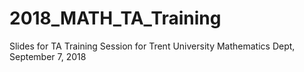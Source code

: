 # 2018_MATH_TA_Training
Slides for TA Training Session for Trent University Mathematics Dept, September 7, 2018
